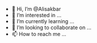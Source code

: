 - 👋 Hi, I’m @Alisakbar
- 👀 I’m interested in ...
- 🌱 I’m currently learning ...
- 💞️ I’m looking to collaborate on ...
- 📫 How to reach me ...

<!---
Alisakbar/Alisakbar is a ✨ special ✨ repository because its `README.md` (this file) appears on your GitHub profile.
You can click the Preview link to take a look at your changes.
--->
